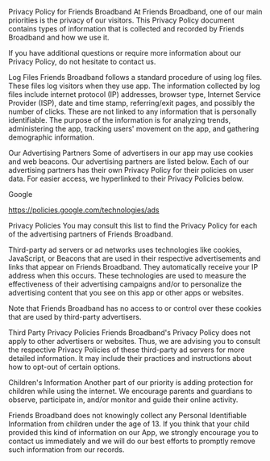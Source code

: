 Privacy Policy for Friends Broadband
At Friends Broadband, one of our main priorities is the privacy of our visitors. This Privacy Policy document contains types of information that is collected and recorded by Friends Broadband and how we use it.

If you have additional questions or require more information about our Privacy Policy, do not hesitate to contact us.

Log Files
Friends Broadband follows a standard procedure of using log files. These files log visitors when they use app. The information collected by log files include internet protocol (IP) addresses, browser type, Internet Service Provider (ISP), date and time stamp, referring/exit pages, and possibly the number of clicks. These are not linked to any information that is personally identifiable. The purpose of the information is for analyzing trends, administering the app, tracking users' movement on the app, and gathering demographic information.

Our Advertising Partners
Some of advertisers in our app may use cookies and web beacons. Our advertising partners are listed below. Each of our advertising partners has their own Privacy Policy for their policies on user data. For easier access, we hyperlinked to their Privacy Policies below.

Google

https://policies.google.com/technologies/ads

Privacy Policies
You may consult this list to find the Privacy Policy for each of the advertising partners of Friends Broadband.

Third-party ad servers or ad networks uses technologies like cookies, JavaScript, or Beacons that are used in their respective advertisements and links that appear on Friends Broadband. They automatically receive your IP address when this occurs. These technologies are used to measure the effectiveness of their advertising campaigns and/or to personalize the advertising content that you see on this app or other apps or websites.

Note that Friends Broadband has no access to or control over these cookies that are used by third-party advertisers.

Third Party Privacy Policies
Friends Broadband's Privacy Policy does not apply to other advertisers or websites. Thus, we are advising you to consult the respective Privacy Policies of these third-party ad servers for more detailed information. It may include their practices and instructions about how to opt-out of certain options.

Children's Information
Another part of our priority is adding protection for children while using the internet. We encourage parents and guardians to observe, participate in, and/or monitor and guide their online activity.

Friends Broadband does not knowingly collect any Personal Identifiable Information from children under the age of 13. If you think that your child provided this kind of information on our App, we strongly encourage you to contact us immediately and we will do our best efforts to promptly remove such information from our records.
